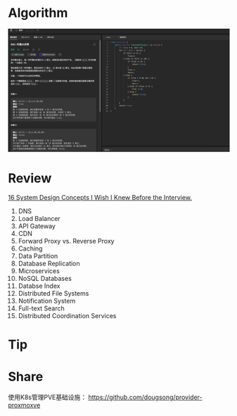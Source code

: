 # Algorithm

![](../../images/temp/zhenran-2023-07-22-lc.png)

# Review

[16 System Design Concepts I Wish I Knew Before the Interview.](https://levelup.gitconnected.com/16-system-design-concepts-i-wish-i-knew-before-the-interview-b8586e40a73b)

1. DNS
2. Load Balancer
3. API Gateway
4. CDN
5. Forward Proxy vs. Reverse Proxy
6. Caching
7. Data Partition
8. Database Replication
9. Microservices
11. NoSQL Databases
12. Databse Index
13. Distributed File Systems
14. Notification System
15. Full-text Search
16. Distributed Coordination Services

# Tip


# Share

使用K8s管理PVE基础设施：
https://github.com/dougsong/provider-proxmoxve